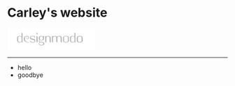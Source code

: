 # Carley's website


![](https://github.com/carleyrw/carleyrw.github.io/blob/master/img/logos/designmodo.jpg)


---

- hello
- goodbye